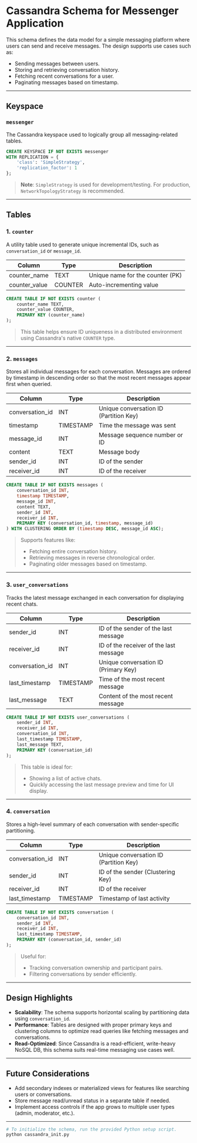 # Cassandra Schema for Messenger Application

This schema defines the data model for a simple messaging platform where users can send and receive messages. The design supports use cases such as:

- Sending messages between users.
- Storing and retrieving conversation history.
- Fetching recent conversations for a user.
- Paginating messages based on timestamp.

---

## Keyspace

### `messenger`

The Cassandra keyspace used to logically group all messaging-related tables.

```sql
CREATE KEYSPACE IF NOT EXISTS messenger 
WITH REPLICATION = {
    'class': 'SimpleStrategy',
    'replication_factor': 1
};
```

> **Note**: `SimpleStrategy` is used for development/testing. For production, `NetworkTopologyStrategy` is recommended.

---

## Tables

### 1. `counter`

A utility table used to generate unique incremental IDs, such as `conversation_id` or `message_id`.

| Column         | Type     | Description                          |
|----------------|----------|--------------------------------------|
| counter_name   | TEXT     | Unique name for the counter (PK)     |
| counter_value  | COUNTER  | Auto-incrementing value              |

```sql
CREATE TABLE IF NOT EXISTS counter (
    counter_name TEXT,
    counter_value COUNTER,
    PRIMARY KEY (counter_name)
);
```

> This table helps ensure ID uniqueness in a distributed environment using Cassandra's native `COUNTER` type.

---

### 2. `messages`

Stores all individual messages for each conversation. Messages are ordered by timestamp in descending order so that the most recent messages appear first when queried.

| Column          | Type      | Description                             |
|------------------|-----------|-----------------------------------------|
| conversation_id  | INT       | Unique conversation ID (Partition Key)  |
| timestamp        | TIMESTAMP | Time the message was sent               |
| message_id       | INT       | Message sequence number or ID           |
| content          | TEXT      | Message body                            |
| sender_id        | INT       | ID of the sender                        |
| receiver_id      | INT       | ID of the receiver                      |

```sql
CREATE TABLE IF NOT EXISTS messages (
    conversation_id INT,
    timestamp TIMESTAMP,
    message_id INT,
    content TEXT,
    sender_id INT,
    receiver_id INT,
    PRIMARY KEY (conversation_id, timestamp, message_id)
) WITH CLUSTERING ORDER BY (timestamp DESC, message_id ASC);
```

> Supports features like:
> - Fetching entire conversation history.
> - Retrieving messages in reverse chronological order.
> - Paginating older messages based on timestamp.

---

### 3. `user_conversations`

Tracks the latest message exchanged in each conversation for displaying recent chats.

| Column           | Type      | Description                               |
|------------------|-----------|-------------------------------------------|
| sender_id        | INT       | ID of the sender of the last message      |
| receiver_id      | INT       | ID of the receiver of the last message    |
| conversation_id  | INT       | Unique conversation ID (Primary Key)      |
| last_timestamp   | TIMESTAMP | Time of the most recent message           |
| last_message     | TEXT      | Content of the most recent message        |

```sql
CREATE TABLE IF NOT EXISTS user_conversations (
    sender_id INT,
    receiver_id INT,
    conversation_id INT,
    last_timestamp TIMESTAMP,
    last_message TEXT,
    PRIMARY KEY (conversation_id)
);
```

> This table is ideal for:
> - Showing a list of active chats.
> - Quickly accessing the last message preview and time for UI display.

---

### 4. `conversation`

Stores a high-level summary of each conversation with sender-specific partitioning.

| Column           | Type      | Description                               |
|------------------|-----------|-------------------------------------------|
| conversation_id  | INT       | Unique conversation ID (Partition Key)    |
| sender_id        | INT       | ID of the sender (Clustering Key)         |
| receiver_id      | INT       | ID of the receiver                        |
| last_timestamp   | TIMESTAMP | Timestamp of last activity                |

```sql
CREATE TABLE IF NOT EXISTS conversation (
    conversation_id INT,
    sender_id INT,
    receiver_id INT,
    last_timestamp TIMESTAMP,
    PRIMARY KEY (conversation_id, sender_id)
);
```

> Useful for:
> - Tracking conversation ownership and participant pairs.
> - Filtering conversations by sender efficiently.

---

## Design Highlights

- **Scalability**: The schema supports horizontal scaling by partitioning data using `conversation_id`.
- **Performance**: Tables are designed with proper primary keys and clustering columns to optimize read queries like fetching messages and conversations.
- **Read-Optimized**: Since Cassandra is a read-efficient, write-heavy NoSQL DB, this schema suits real-time messaging use cases well.

---

## Future Considerations

- Add secondary indexes or materialized views for features like searching users or conversations.
- Store message read/unread status in a separate table if needed.
- Implement access controls if the app grows to multiple user types (admin, moderator, etc.).

---

```bash
# To initialize the schema, run the provided Python setup script.
python cassandra_init.py
```

